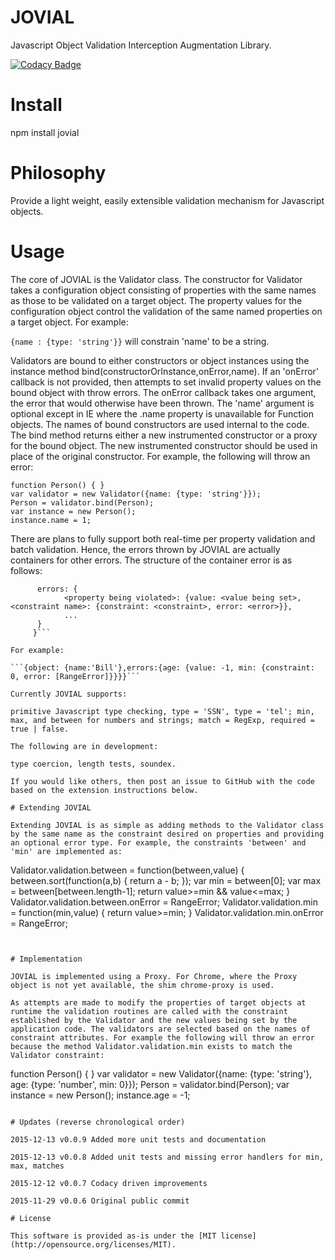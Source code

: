 # JOVIAL
Javascript Object Validation Interception Augmentation Library.

[![Codacy Badge](https://api.codacy.com/project/badge/grade/42cd44eee8794c22aa7a4f780abd2d0b)](https://www.codacy.com/app/syblackwell/jovial)

# Install

npm install jovial

# Philosophy

Provide a light weight, easily extensible validation mechanism for Javascript objects.

# Usage

The core of JOVIAL is the Validator class. The constructor for Validator takes a configuration object consisting of properties with the same names as those to be validated on a target object. The property values for the configuration object control the validation of the same named properties on a target object. For example:

```{name : {type: 'string'}}``` will constrain 'name' to be a string.

Validators are bound to either constructors or object instances using the instance method bind(constructorOrInstance,onError,name). If an 'onError' callback is not provided, then attempts to set invalid property values on the bound object with throw errors. The onError callback takes one argument, the error that would otherwise have been thrown. The 'name' argument is optional except in IE where the .name property is unavailable for Function objects. The names of bound constructors are used internal to the code. The bind method returns either a new instrumented constructor or a proxy for the bound object. The new instrumented constructor should be used in place of the original constructor. For example, the following will throw an error:

```
function Person() { }
var validator = new Validator({name: {type: 'string'}});
Person = validator.bind(Person);
var instance = new Person();
instance.name = 1;
```

There are plans to fully support both real-time per property validation and batch validation. Hence, the errors thrown by JOVIAL are actually containers for other errors. The structure of the container error is as follows:

```{object: <instance of object being validated>,
	  errors: {
	  		<property being violated>: {value: <value being set>, <constraint name>: {constraint: <constraint>, error: <error>}},
	  		...
	  }
	 }```
	 
For example:

```{object: {name:'Bill'},errors:{age: {value: -1, min: {constraint: 0, error: [RangeError]}}}}```

Currently JOVIAL supports:

primitive Javascript type checking, type = 'SSN', type = 'tel'; min, max, and between for numbers and strings; match = RegExp, required = true | false.

The following are in development:

type coercion, length tests, soundex.

If you would like others, then post an issue to GitHub with the code based on the extension instructions below.

# Extending JOVIAL

Extending JOVIAL is as simple as adding methods to the Validator class by the same name as the constraint desired on properties and providing an optional error type. For example, the constraints 'between' and 'min' are implemented as:

```
Validator.validation.between = function(between,value) {
		between.sort(function(a,b) { return a - b; });
		var min = between[0];
		var max = between[between.length-1];
		return value>=min && value<=max;
}
Validator.validation.between.onError = RangeError;
Validator.validation.min = function(min,value) {
		return value>=min;
}
Validator.validation.min.onError = RangeError;
```


# Implementation

JOVIAL is implemented using a Proxy. For Chrome, where the Proxy object is not yet available, the shim chrome-proxy is used.

As attempts are made to modify the properties of target objects at runtime the validation routines are called with the constraint established by the Validator and the new values being set by the application code. The validators are selected based on the names of constraint attributes. For example the following will throw an error because the method Validator.validation.min exists to match the Validator constraint:

```
function Person() { }
var validator = new Validator({name: {type: 'string'}, age: {type: 'number', min: 0}});
Person = validator.bind(Person);
var instance = new Person();
instance.age = -1;
```

# Updates (reverse chronological order)

2015-12-13 v0.0.9 Added more unit tests and documentation

2015-12-13 v0.0.8 Added unit tests and missing error handlers for min, max, matches

2015-12-12 v0.0.7 Codacy driven improvements

2015-11-29 v0.0.6 Original public commit

# License

This software is provided as-is under the [MIT license](http://opensource.org/licenses/MIT).

